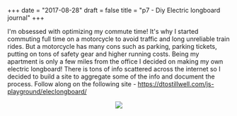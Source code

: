 +++
date = "2017-08-28"
draft = false
title = "p7 - Diy Electric longboard journal"
+++

I'm obsessed with optimizing my commute time! It's why I started commuting full time on a motorcycle to avoid traffic and long unreliable train rides. But a motorcycle has many cons such as parking, parking tickets, putting on tons of safety gear and higher running costs. Being my apartment is only a few miles from the office I decided on making my own electric longboard! There is tons of info scattered across the internet so I decided to build a site to aggregate some of the info and document the process. Follow along on the following site - https://dtostillwell.com/js-playground/eleclongboard/


<div style="text-align:center"><img src ="/images/p7/preview.png" /></div>
